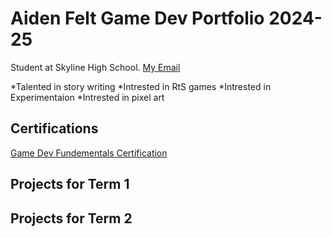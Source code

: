 # Aiden Felt Game Dev Portfolio 2024-25
Student at Skyline High School.
[My Email](mailto:aiden.m.felt@gmail.com)

*Talented in story writing
*Intrested in  RtS games
*Intrested in Experimentaion
*Intrested in pixel art

## Certifications
[Game Dev Fundementals Certification]()
## Projects for Term 1

## Projects for Term 2

